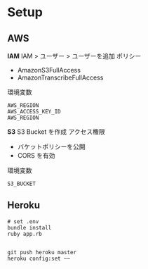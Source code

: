 # Setup
## AWS

**IAM**
IAM > ユーザー > ユーザーを追加
ポリシー
- AmazonS3FullAccess
- AmazonTranscribeFullAccess

環境変数

```
AWS_REGION
AWS_ACCESS_KEY_ID
AWS_REGION
```

**S3**
S3 Bucket を作成
アクセス権限
- バケットポリシーを公開
- CORS を有効

環境変数
```
S3_BUCKET
```

## Heroku
```
# set .env
bundle install
ruby app.rb


git push heroku master
heroku config:set ~~
```
